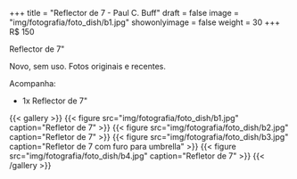 +++
title = "Reflector de 7 - Paul C. Buff"
draft = false
image = "img/fotografia/foto_dish/b1.jpg"
showonlyimage = false
weight = 30
+++
<span class="price">R$ 150</span>

Reflector de 7"
<!--more-->

Novo, sem uso. Fotos originais e recentes.

Acompanha:

- 1x Reflector de 7"


{{< gallery >}}
{{< figure src="img/fotografia/foto_dish/b1.jpg" caption="Refletor de 7" >}}
{{< figure src="img/fotografia/foto_dish/b2.jpg" caption="Refletor de 7" >}}
{{< figure src="img/fotografia/foto_dish/b3.jpg" caption="Refletor de 7 com furo para umbrella" >}}
{{< figure src="img/fotografia/foto_dish/b4.jpg" caption="Refletor de 7" >}}
{{< /gallery >}}
